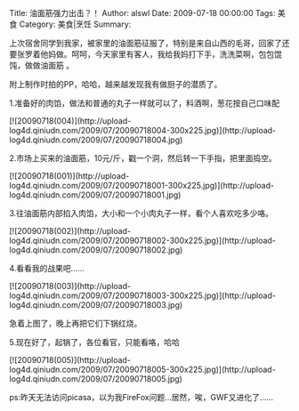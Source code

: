 Title: 油面筋强力出击？！
Author: alswl
Date: 2009-07-18 00:00:00
Tags: 美食
Category: 美食|烹饪
Summary: 

上次宿舍同学到我家，被家里的油面筋征服了，特别是来自山西的毛哥，回家了还要张罗着他妈做。呵呵，今天家里有客人，我给我妈打下手，洗洗菜啊，包包馄饨，做做油面筋
。

附上制作时拍的PP，哈哈，越来越发现我有做厨子的潜质了。

1.准备好的肉馅，做法和普通的丸子一样就可以了，料酒啊，葱花按自己口味配

[![20090718(004)](http://upload-
log4d.qiniudn.com/2009/07/20090718004-300x225.jpg)](http://upload-
log4d.qiniudn.com/2009/07/20090718004.jpg)

2.市场上买来的油面筋，10元/斤，戳一个洞，然后转一下手指，把里面捣空。

[![20090718(001)](http://upload-
log4d.qiniudn.com/2009/07/20090718001-300x225.jpg)](http://upload-
log4d.qiniudn.com/2009/07/20090718001.jpg)

3.往油面筋内部掐入肉馅，大小和一个小肉丸子一样，看个人喜欢吃多少咯。

[![20090718(002)](http://upload-
log4d.qiniudn.com/2009/07/20090718002-300x225.jpg)](http://upload-
log4d.qiniudn.com/2009/07/20090718002.jpg)

4.看看我的战果吧……

[![20090718(003)](http://upload-
log4d.qiniudn.com/2009/07/20090718003-300x225.jpg)](http://upload-
log4d.qiniudn.com/2009/07/20090718003.jpg)

急着上图了，晚上再把它们下锅红烧。

5.现在好了，起锅了，各位看官，只能看咯，哈哈

[![20090718(005)](http://upload-
log4d.qiniudn.com/2009/07/20090718005-300x225.jpg)](http://upload-
log4d.qiniudn.com/2009/07/20090718005.jpg)

ps:昨天无法访问picasa，以为我FireFox问题…居然，唉，GWF又进化了……

